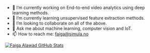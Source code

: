 - 🔭 I’m currently working on End-to-end video analytics using deep learning methods.
- 🌱 I’m currently learning unsupervised feature extraction methods.
- 👯 I’m looking to collaborate on all of the above.
- 💬 Ask me about machine learning, computer vision and IoT.
- 📫 How to reach me: faiga@simula.no


[![Faiga Alawad GitHub Stats](https://github-readme-stats.vercel.app/api?username=Faiga91&show_icons=true&count_private=true)](https://github.com/Faiga91)

